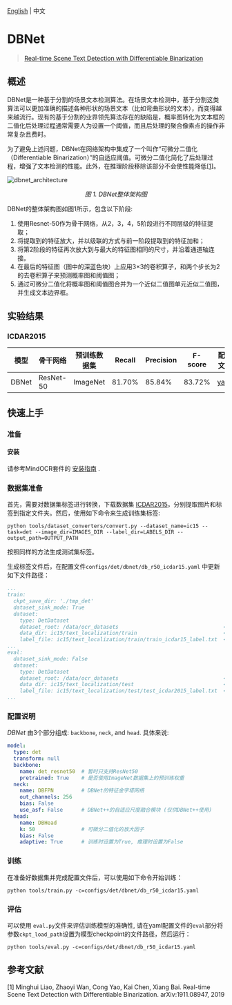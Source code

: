 [English](https://github.com/mindspore-lab/mindocr/blob/main/configs/det/dbnet/README.md) | 中文

# DBNet

<!--- Guideline: use url linked to abstract in ArXiv instead of PDF for fast loading.  -->

> [Real-time Scene Text Detection with Differentiable Binarization](https://arxiv.org/abs/1911.08947)

## 概述

DBNet是一种基于分割的场景文本检测算法。在场景文本检测中，基于分割这类算法可以更加准确的描述各种形状的场景文本（比如弯曲形状的文本），而变得越来越流行。现有的基于分割的业界领先算法存在的缺陷是，概率图转化为文本框的二值化后处理过程通常需要人为设置一个阈值，而且后处理的聚合像素点的操作非常复杂且费时。

为了避免上述问题，DBNet在网络架构中集成了一个叫作“可微分二值化（Differentiable Binarization）”的自适应阈值。可微分二值化简化了后处理过程，增强了文本检测的性能。此外，在推理阶段移除该部分不会使性能降低[[1](#references)]。

![dbnet_architecture](https://user-images.githubusercontent.com/16683750/225589619-d50c506c-e903-4f59-a316-8b62586c73a9.png)
<p style="text-align: center;"><em>图 1. DBNet整体架构图</em></p>

DBNet的整体架构图如图1所示，包含以下阶段:

1. 使用Resnet-50作为骨干网络，从2，3，4，5阶段进行不同层级的特征提取；
2. 将提取到的特征放大，并以级联的方式与前一阶段提取到的特征加和；
3. 将第2阶段的特征再次放大到与最大的特征图相同的尺寸，并沿着通道轴连接。
4. 在最后的特征图（图中的深蓝色块）上应用3×3的卷积算子，和两个步长为2的去卷积算子来预测概率图和阈值图；
5. 通过可微分二值化将概率图和阈值图合并为一个近似二值图单元近似二值图，并生成文本边界框。

## 实验结果

### ICDAR2015


| **模型** | **骨干网络** | **预训练数据集** | **Recall** | **Precision** | **F-score** | **配置文件**                                                                              | **模型权重下载**                                                                               |
|---------|------------|----------------|------------|---------------|-------------|-----------------------------------------------------------------------------------------|----------------------------------------------------------------------------------------------|
| DBNet   | ResNet-50  | ImageNet       | 81.70%     | 85.84%        | 83.72%      | [yaml](https://github.com/mindspore-lab/mindocr/blob/main/configs/det/dbnet/db_r50_icdar15.yaml) | [weights](https://download.mindspore.cn/toolkits/mindocr/dbnet/dbnet_resnet50-db1df47a.ckpt) |

## 快速上手

### 准备

#### 安装

请参考MindOCR套件的 [安装指南](https://github.com/mindspore-lab/mindocr#installation) .

### 数据集准备

首先，需要对数据集标签进行转换，下载数据集 [ICDAR2015](https://rrc.cvc.uab.es/?ch=4&com=downloads)，分别提取图片和标签到指定文件夹。然后，使用如下命令来生成训练集标签:

```shell
python tools/dataset_converters/convert.py --dataset_name=ic15 --task=det --image_dir=IMAGES_DIR --label_dir=LABELS_DIR --output_path=OUTPUT_PATH
```

按照同样的方法生成测试集标签。

生成标签文件后，在配置文件`configs/det/dbnet/db_r50_icdar15.yaml` 中更新如下文件路径：

```yaml
...
train:
  ckpt_save_dir: './tmp_det'
  dataset_sink_mode: True
  dataset:
    type: DetDataset
    dataset_root: /data/ocr_datasets                                  <------ 这里
    data_dir: ic15/text_localization/train                            <------ 这里
    label_file: ic15/text_localization/train/train_icdar15_label.txt  <------ 这里
...
eval:
  dataset_sink_mode: False
  dataset:
    type: DetDataset
    dataset_root: /data/ocr_datasets                                  <------ 这里
    data_dir: ic15/text_localization/test                             <------ 这里
    label_file: ic15/text_localization/test/test_icdar2015_label.txt  <------ 这里
...
```

### 配置说明

_DBNet_ 由3个部分组成: `backbone`, `neck`, and `head`. 具体来说:

```yaml
model:
  type: det
  transform: null
  backbone:
    name: det_resnet50  # 暂时只支持ResNet50
    pretrained: True    # 是否使用ImageNet数据集上的预训练权重
  neck:
    name: DBFPN         # DBNet的特征金字塔网络
    out_channels: 256
    bias: False
    use_asf: False      # DBNet++的自适应尺度融合模块 (仅供DBNet++使用)
  head:
    name: DBHead
    k: 50               # 可微分二值化的放大因子
    bias: False
    adaptive: True      # 训练时设置为True, 推理时设置为False
```

[comment]: <> (_DBNet_和_DBNet++的唯一区别在于_Adaptive Scale Fusion_ module, 在`neck`模块中的 `use_asf`参数进行设置。)

### 训练

在准备好数据集并完成配置文件后，可以使用如下命令开始训练：

```shell
python tools/train.py -c=configs/det/dbnet/db_r50_icdar15.yaml
```

### 评估

可以使用 `eval.py`文件来评估训练模型的准确性, 请在yaml配置文件的`eval`部分将参数`ckpt_load_path`设置为模型checkpoint的文件路径，然后运行：

```shell
python tools/eval.py -c=configs/det/dbnet/db_r50_icdar15.yaml
```

## 参考文献

<!--- Guideline: Citation format GB/T 7714 is suggested. -->

[1] Minghui Liao, Zhaoyi Wan, Cong Yao, Kai Chen, Xiang Bai. Real-time Scene Text Detection with Differentiable Binarization. arXiv:1911.08947, 2019
